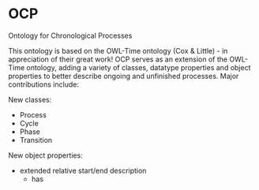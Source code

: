 # OCP
Ontology for Chronological Processes

This ontology is based on the OWL-Time ontology (Cox & Little) - in appreciation of their great work!
OCP serves as an extension of the OWL-Time ontology, adding a variety of classes, datatype properties and object properties to better describe ongoing and unfinished processes.
Major contributions include:

New classes:
- Process
- Cycle
- Phase
- Transition

New object properties:
- extended relative start/end description 
  - has
